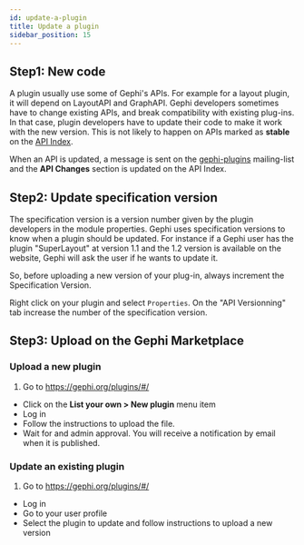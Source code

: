 ```yaml
---
id: update-a-plugin
title: Update a plugin
sidebar_position: 15
---
```


## Step1: New code

A plugin usually use some of Gephi's APIs. For example for a layout plugin, it will depend on LayoutAPI and GraphAPI. Gephi developers sometimes have to change existing APIs, and break compatibility with existing plug-ins. In that case, plugin developers have to update their code to make it work with the new version. This is not likely to happen on APIs marked as **stable** on the [API Index](http://gephi.org/docs/api/).

When an API is updated, a message is sent on the [gephi-plugins](http://gephi.org/mailman/listinfo/gephi-plugins) mailing-list and the **API Changes** section is updated on the API Index.

## Step2: Update specification version

The specification version is a version number given by the plugin developers in the module properties. Gephi uses specification versions to know when a plugin should be updated. For instance if a Gephi user has the plugin "SuperLayout" at version 1.1 and the 1.2 version is available on the website, Gephi will ask the user if he wants to update it.

So, before uploading a new version of your plug-in, always increment the Specification Version.

Right click on your plugin and select `Properties`. On the "API Versionning" tab increase the number of the specification version.

## Step3: Upload on the Gephi Marketplace

### Upload a new plugin

1. Go to https://gephi.org/plugins/#/
- Click on the **List your own > New plugin** menu item
- Log in
- Follow the instructions to upload the file.
- Wait for and admin approval. You will receive a notification by email when it is published.

### Update an existing plugin


1. Go to https://gephi.org/plugins/#/
- Log in
- Go to your user profile
- Select the plugin to update and follow instructions to upload a new version